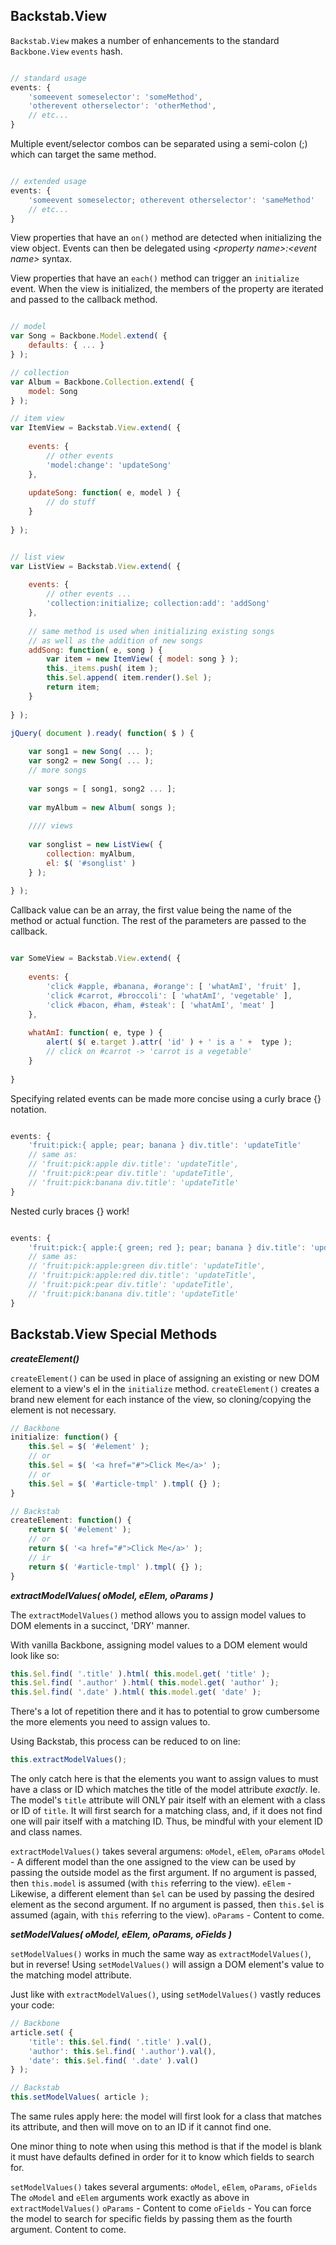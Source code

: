 Backstab.View
---------------

`Backstab.View` makes a number of enhancements to the standard `Backbone.View` `events` hash.

```javascript

// standard usage
events: {
	'someevent someselector': 'someMethod',
	'otherevent otherselector': 'otherMethod',
	// etc...
}
```

Multiple event/selector combos can be separated using a semi-colon (;) which can target the same 
method.

```javascript

// extended usage
events: {
	'someevent someselector; otherevent otherselector': 'sameMethod'
	// etc...
}
```

View properties that have an `on()` method are detected when initializing the view object. Events 
can then be delegated using _&lt;property name&gt;:&lt;event name&gt;_ syntax.

View properties that have an `each()` method can trigger an `initialize` event. When the view is 
initialized, the members of the property are iterated and passed to the callback method.

```javascript

// model
var Song = Backbone.Model.extend( {
	defaults: { ... }
} );

// collection
var Album = Backbone.Collection.extend( {
	model: Song
} );

// item view
var ItemView = Backstab.View.extend( {
	
	events: {
		// other events
		'model:change': 'updateSong'
	},
	
	updateSong: function( e, model ) {
		// do stuff
	}
	
} );


// list view
var ListView = Backstab.View.extend( {
	
	events: {
		// other events ...
		'collection:initialize; collection:add': 'addSong'		
	},
	
	// same method is used when initializing existing songs
	// as well as the addition of new songs
	addSong: function( e, song ) {
		var item = new ItemView( { model: song } );
		this._items.push( item );
		this.$el.append( item.render().$el );
		return item;
	}
	
} );

jQuery( document ).ready( function( $ ) {			
	
	var song1 = new Song( ... );
	var song2 = new Song( ... );
	// more songs
	
	var songs = [ song1, song2 ... ];
	
	var myAlbum = new Album( songs );
	
	//// views
	
	var songlist = new ListView( {
		collection: myAlbum,
		el: $( '#songlist' )
	} );
	
} );

```

Callback value can be an array, the first value being the name of the method or actual function. 
The rest of the parameters are passed to the callback.

```javascript

var SomeView = Backstab.View.extend( {
	
	events: {
		'click #apple, #banana, #orange': [ 'whatAmI', 'fruit' ],
		'click #carrot, #broccoli': [ 'whatAmI', 'vegetable' ],
		'click #bacon, #ham, #steak': [ 'whatAmI', 'meat' ]
	},
	
	whatAmI: function( e, type ) {
		alert( $( e.target ).attr( 'id' ) + ' is a ' +  type );
		// click on #carrot -> 'carrot is a vegetable'
	}
	
}

```

Specifying related events can be made more concise using a curly brace {} notation.

```javascript

events: {
	'fruit:pick:{ apple; pear; banana } div.title': 'updateTitle'
	// same as:
	// 'fruit:pick:apple div.title': 'updateTitle',
	// 'fruit:pick:pear div.title': 'updateTitle',
	// 'fruit:pick:banana div.title': 'updateTitle'
}

```

Nested curly braces {} work!

```javascript

events: {
	'fruit:pick:{ apple:{ green; red }; pear; banana } div.title': 'updateTitle'
	// same as:
	// 'fruit:pick:apple:green div.title': 'updateTitle',
	// 'fruit:pick:apple:red div.title': 'updateTitle',
	// 'fruit:pick:pear div.title': 'updateTitle',
	// 'fruit:pick:banana div.title': 'updateTitle'
}

```



Backstab.View Special Methods
------------------------------

**_createElement()_**

`createElement()` can be used in place of assigning an existing or new DOM element to a view's el in the `initialize` method. `createElement()` creates a brand new element for each instance of the view, so cloning/copying the element is not necessary.

```javascript
// Backbone
initialize: function() {
	this.$el = $( '#element' );
	// or
	this.$el = $( '<a href="#">Click Me</a>' );
	// or
	this.$el = $( '#article-tmpl' ).tmpl( {} );
}

// Backstab
createElement: function() {
	return $( '#element' );
	// or
	return $( '<a href="#">Click Me</a>' );
	// ir
	return $( '#article-tmpl' ).tmpl( {} );
}
```



**_extractModelValues( oModel, eElem, oParams )_**

The `extractModelValues()` method allows you to assign model values to DOM elements in a succinct, 'DRY' manner.

With vanilla Backbone, assigning model values to a DOM element would look like so:

```javascript
this.$el.find( '.title' ).html( this.model.get( 'title' );
this.$el.find( '.author' ).html( this.model.get( 'author' );
this.$el.find( '.date' ).html( this.model.get( 'date' );
```

There's a lot of repetition there and it has to potential to grow cumbersome the more elements you need to assign values to.

Using Backstab, this process can be reduced to on line:

```javascript
this.extractModelValues();
```

The only catch here is that the elements you want to assign values to must have a class or ID which matches the title of the model attribute _exactly_. Ie. The model's `title` attribute will ONLY pair itself with an element with a class or ID of `title`. It will first search for a matching class, and, if it does not find one will pair itself with a matching ID. Thus, be mindful with your element ID and class names.

`extractModelValues()` takes several argumens: `oModel`, `eElem`, `oParams`
`oModel` - A different model than the one assigned to the view can be used by passing the outside model as the first argument. If no argument is passed, then `this.model` is assumed (with `this` referring to the view).
`eElem` - Likewise, a different element than `$el` can be used by passing the desired element as the second argument. If no argument is passed, then `this.$el` is assumed (again, with `this` referring to the view).
`oParams` - Content to come.



**_setModelValues( oModel, eElem, oParams, oFields )_**

`setModelValues()` works in much the same way as `extractModelValues()`, but in reverse! Using `setModelValues()` will assign a DOM element's value to the matching model attribute.

Just like with `extractModelValues()`, using `setModelValues()` vastly reduces your code:

```javascript
// Backbone
article.set( {
	'title': this.$el.find( '.title' ).val(),
	'author': this.$el.find( '.author').val(),
	'date': this.$el.find( '.date' ).val()
} );

// Backstab
this.setModelValues( article );
```

The same rules apply here: the model will first look for a class that matches its attribute, and then will move on to an ID if it cannot find one. 

One minor thing to note when using this method is that if the model is blank it must have defaults defined in order for it to know which fields to search for.

`setModelValues()` takes several arguments: `oModel`, `eElem`, `oParams`, `oFields`
The `oModel` and `eElem` arguments work exactly as above in `extractModelValues()`
`oParams` - Content to come
`oFields` - You can force the model to search for specific fields by passing them as the fourth argument. Content to come.
